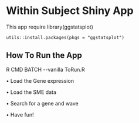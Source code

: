 Within Subject Shiny App
==========================

This app require library(ggstatsplot)
```{r installationCRAN, eval = FALSE}
utils::install.packages(pkgs = "ggstatsplot")
```

## How To Run the App
R CMD BATCH --vanilla ToRun.R

•	Load the Gene expression

•	Load the SME data

•	Search for a gene and wave

•	Have fun!
